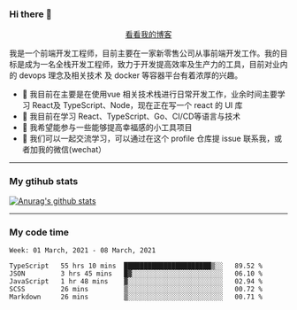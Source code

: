 ### Hi there 👋

<p align="center">
  <a href="https://real-jacket.github.io/">看看我的博客</a>
</p>

我是一个前端开发工程师，目前主要在一家新零售公司从事前端开发工作。我的目标是成为一名全栈开发工程师，致力于开发提高效率及生产力的工具，目前对业内的 devops 理念及相关技术 及 docker 等容器平台有着浓厚的兴趣。

- 🔭 我目前在主要是在使用vue 相关技术栈进行日常开发工作，业余时间主要学习 React及 TypeScript、Node，现在正在写一个 react 的 UI 库 
- 🌱 我目前在学习 React、TypeScript、Go、CI/CD等语言与技术
- 👯 我希望能参与一些能够提高幸福感的小工具项目
- 💬 我们可以一起交流学习，可以通过在这个 profile 仓库提 issue 联系我，或者加我的微信(wechat）

***

### My gtihub stats

[![Anurag's github stats](https://github-readme-stats.vercel.app/api?username=real-jacket)](https://github.com/anuraghazra/github-readme-stats)

***

### My code time

<!--START_SECTION:waka-->
```text
Week: 01 March, 2021 - 08 March, 2021

TypeScript   55 hrs 10 mins  ██████████████████████▒░░   89.52 % 
JSON         3 hrs 45 mins   █▓░░░░░░░░░░░░░░░░░░░░░░░   06.10 % 
JavaScript   1 hr 48 mins    ▓░░░░░░░░░░░░░░░░░░░░░░░░   02.94 % 
SCSS         26 mins         ▒░░░░░░░░░░░░░░░░░░░░░░░░   00.72 % 
Markdown     26 mins         ▒░░░░░░░░░░░░░░░░░░░░░░░░   00.71 % 
```
<!--END_SECTION:waka-->
